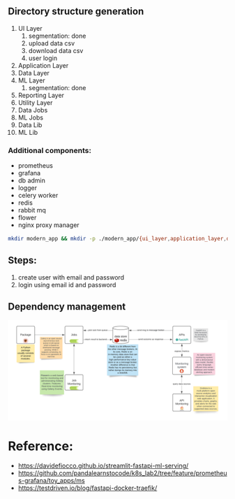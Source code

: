 ## Directory structure generation

01. UI Layer
    1.  segmentation: done
    2.  upload data csv
    3.  download data csv
    4.  user login
2.  Application Layer
3.  Data Layer
4.  ML Layer
    1.  segmentation: done
5.  Reporting Layer
6.  Utility Layer
7.  Data Jobs
8.  ML Jobs
9.  Data Lib
10. ML Lib


### Additional components:

* prometheus
* grafana
* db admin
* logger
* celery worker
* redis
* rabbit mq
* flower
* nginx proxy manager

```bash
mkdir modern_app && mkdir -p ./modern_app/{ui_layer,application_layer,data_layer,ml_layer,reporting_layer,utility_layer,data_jobs,ml_jobs,data_lib,ml_lib}  && cd modern_app && touch README.md && find . -type d -empty -not -path "./.git/*" -exec touch {}/{.gitkeep,Dockerfile,README.md,.env,mkdocs.yml,VERSION,requirements.txt,Makefile,setup.py,pyproject.toml} \; && mkdir -p ./ui_layer/{app,data,backup,wiki,library} && mkdir -p ./application_layer/{app,data,backup,wiki,library} && mkdir -p ./data_layer/{app,data,backup,wiki,library} && mkdir -p ./ml_layer/{app,data,backup,wiki,library} && mkdir -p ./reporting_layer/{app,data,backup,wiki,library} && mkdir -p ./utility_layer/{app,data,backup,wiki,library} && mkdir -p ./data_jobs/{app,data,backup,wiki,library} && mkdir -p ./ml_jobs/{app,data,backup,wiki,library} && mkdir -p ./data_lib/{src,data,backup,wiki,notebooks} && mkdir -p ./ml_lib/{src,data,backup,wiki,notebooks} && find . -type d -empty -not -path "./.git/*" -exec touch {}/{README.md,.env,__init__.py,__main__.py} \; && git init && git add . && git commit -m "inital directory structure creation." && code .
```

## Steps:

1. create user with email and password
2. login using email id and password


## Dependency management

<p align="center">
  <img src="./static/diagram_1.png" />
</p>

# Reference:
* https://davidefiocco.github.io/streamlit-fastapi-ml-serving/
* https://github.com/pandalearnstocode/k8s_lab2/tree/feature/prometheus-grafana/toy_apps/ms
* https://testdriven.io/blog/fastapi-docker-traefik/